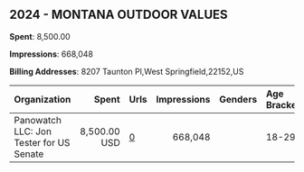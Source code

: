 ## 2024 - MONTANA OUTDOOR VALUES 
**Spent**: 8,500.00

**Impressions**: 668,048

**Billing Addresses**: 8207 Taunton Pl,West Springfield,22152,US

|Organization|Spent|Urls|Impressions|Genders|Age Brackets|Country Codes|
|:---|---:|:---|---:|:---|:---|:---|
|Panowatch  LLC: Jon Tester for US Senate|8,500.00 USD|[0](https://www.snap.com/political-ads/asset/45151fc4c1df484ee4be792d932aafe1791449cb2a54fdf16f910ff768d09e0c?mediaType=mp4)|668,048||18-29|united states|
